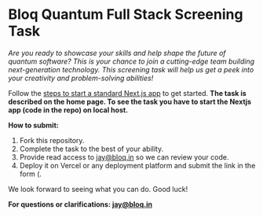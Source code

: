 # Bloq Quantum Full Stack Screening Task

*Are you ready to showcase your skills and help shape the future of quantum software? This is your chance to join a cutting-edge team building next-generation technology. This screening task will help us get a peek into your creativity and problem-solving abilities!*

Follow the [steps to start a standard Next.js app](https://nextjs.org/docs/app/getting-started/installation#run-the-development-server) to get started.
**The task is described on the home page. To see the task you have to start the Nextjs app (code in the repo) on local host.**

**How to submit:**
1. Fork this repository.
2. Complete the task to the best of your ability.
3. Provide read access to jay@bloq.in so we can review your code.
4. Deploy it on Vercel or any deployment platform and submit the link in the form (.

We look forward to seeing what you can do. Good luck!

**For questions or clarifications: jay@bloq.in**
